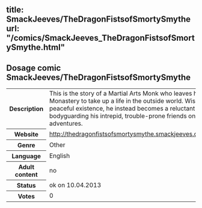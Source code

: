title: SmackJeeves/TheDragonFistsofSmortySmythe
url: "/comics/SmackJeeves_TheDragonFistsofSmortySmythe.html"
---
Dosage comic SmackJeeves/TheDragonFistsofSmortySmythe
-----------------------------------------

<table class="comicinfo">
<tr>
<th>Description</th><td>This is the story of a Martial Arts Monk who leaves his Monastery to take up a life in the outside world. Wishing for a peaceful existence, he instead becomes a reluctant hero, bodyguarding his intrepid, trouble-prone friends on their adventures.</td>
</tr>
<tr>
<th>Website</th><td><a href="http://thedragonfistsofsmortysmythe.smackjeeves.com/comics/">http://thedragonfistsofsmortysmythe.smackjeeves.com/comics/</a></td>
</tr>
<tr>
<th>Genre</th><td>Other</td>
</tr>
<tr>
<th>Language</th><td>English</td>
</tr>
<tr>
<th>Adult content</th><td>no</td>
</tr>
<tr>
<th>Status</th><td>ok on 10.04.2013</td>
</tr>
<tr>
<th>Votes</th><td>0</div></td>
</tr>
</table>
